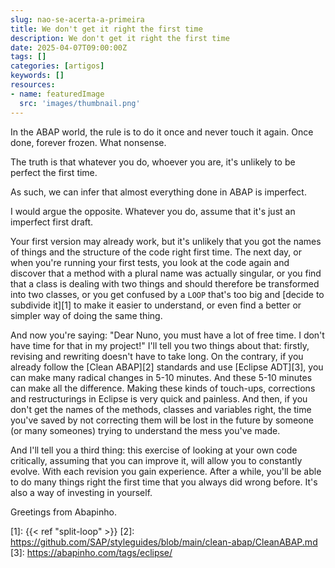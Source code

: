 ```yaml
---
slug: nao-se-acerta-a-primeira
title: We don't get it right the first time
description: We don't get it right the first time
date: 2025-04-07T09:00:00Z
tags: []
categories: [artigos]
keywords: []
resources:
- name: featuredImage
  src: 'images/thumbnail.png'
---
```

In the ABAP world, the rule is to do it once and never touch it again. Once done, forever frozen. What nonsense.
<!--more-->
The truth is that whatever you do, whoever you are, it's unlikely to be perfect the first time.

As such, we can infer that almost everything done in ABAP is imperfect.

I would argue the opposite. Whatever you do, assume that it's just an imperfect first draft.

Your first version may already work, but it's unlikely that you got the names of things and the structure of the code right first time. The next day, or when you're running your first tests, you look at the code again and discover that a method with a plural name was actually singular, or you find that a class is dealing with two things and should therefore be transformed into two classes, or you get confused by a `LOOP` that's too big and [decide to subdivide it][1] to make it easier to understand, or even find a better or simpler way of doing the same thing.

And now you're saying: "Dear Nuno, you must have a lot of free time. I don't have time for that in my project!" I'll tell you two things about that: firstly, revising and rewriting doesn't have to take long. On the contrary, if you already follow the [Clean ABAP][2] standards and use [Eclipse ADT][3], you can make many radical changes in 5-10 minutes. And these 5-10 minutes can make all the difference. Making these kinds of touch-ups, corrections and restructurings in Eclipse is very quick and painless. And then, if you don't get the names of the methods, classes and variables right, the time you've saved by not correcting them will be lost in the future by someone (or many someones) trying to understand the mess you've made.

And I'll tell you a third thing: this exercise of looking at your own code critically, assuming that you can improve it, will allow you to constantly evolve. With each revision you gain experience. After a while, you'll be able to do many things right the first time that you always did wrong before. It's also a way of investing in yourself.

Greetings from Abapinho.

[1]: {{< ref "split-loop" >}}
[2]: <https://github.com/SAP/styleguides/blob/main/clean-abap/CleanABAP.md>
[3]: <https://abapinho.com/tags/eclipse/>
